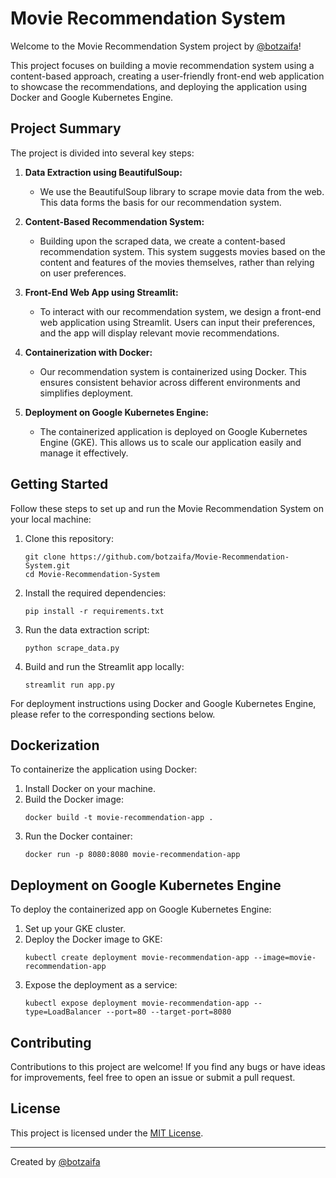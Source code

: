 
# Movie Recommendation System

Welcome to the Movie Recommendation System project by [@botzaifa](https://github.com/botzaifa)!

This project focuses on building a movie recommendation system using a content-based approach, creating a user-friendly front-end web application to showcase the recommendations, and deploying the application using Docker and Google Kubernetes Engine.

## Project Summary

The project is divided into several key steps:

1. **Data Extraction using BeautifulSoup:**
   - We use the BeautifulSoup library to scrape movie data from the web. This data forms the basis for our recommendation system.

2. **Content-Based Recommendation System:**
   - Building upon the scraped data, we create a content-based recommendation system. This system suggests movies based on the content and features of the movies themselves, rather than relying on user preferences.

3. **Front-End Web App using Streamlit:**
   - To interact with our recommendation system, we design a front-end web application using Streamlit. Users can input their preferences, and the app will display relevant movie recommendations.

4. **Containerization with Docker:**
   - Our recommendation system is containerized using Docker. This ensures consistent behavior across different environments and simplifies deployment.

5. **Deployment on Google Kubernetes Engine:**
   - The containerized application is deployed on Google Kubernetes Engine (GKE). This allows us to scale our application easily and manage it effectively.

## Getting Started

Follow these steps to set up and run the Movie Recommendation System on your local machine:

1. Clone this repository:
   ```
   git clone https://github.com/botzaifa/Movie-Recommendation-System.git
   cd Movie-Recommendation-System
   ```

2. Install the required dependencies:
   ```
   pip install -r requirements.txt
   ```

3. Run the data extraction script:
   ```
   python scrape_data.py
   ```

4. Build and run the Streamlit app locally:
   ```
   streamlit run app.py
   ```

For deployment instructions using Docker and Google Kubernetes Engine, please refer to the corresponding sections below.

## Dockerization

To containerize the application using Docker:

1. Install Docker on your machine.
2. Build the Docker image:
   ```
   docker build -t movie-recommendation-app .
   ```
3. Run the Docker container:
   ```
   docker run -p 8080:8080 movie-recommendation-app
   ```

## Deployment on Google Kubernetes Engine

To deploy the containerized app on Google Kubernetes Engine:

1. Set up your GKE cluster.
2. Deploy the Docker image to GKE:
   ```
   kubectl create deployment movie-recommendation-app --image=movie-recommendation-app
   ```
3. Expose the deployment as a service:
   ```
   kubectl expose deployment movie-recommendation-app --type=LoadBalancer --port=80 --target-port=8080
   ```

## Contributing

Contributions to this project are welcome! If you find any bugs or have ideas for improvements, feel free to open an issue or submit a pull request.

## License

This project is licensed under the [MIT License](LICENSE).

---
Created by [@botzaifa](https://github.com/botzaifa)
```
